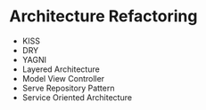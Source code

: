 # Architecture  Refactoring

- KISS
- DRY
- YAGNI
- Layered Architecture
- Model View Controller
- Serve Repository Pattern
- Service Oriented Architecture
